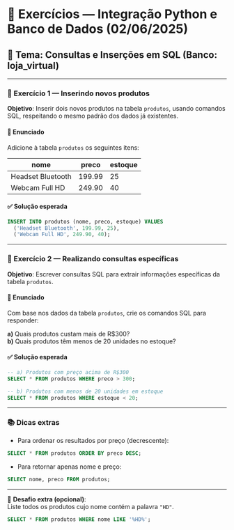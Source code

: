 # 📝 Exercícios — Integração Python e Banco de Dados (02/06/2025)

## 💾 Tema: Consultas e Inserções em SQL (Banco: loja_virtual)

---

### 🧪 Exercício 1 — Inserindo novos produtos

**Objetivo**: Inserir dois novos produtos na tabela `produtos`, usando comandos SQL, respeitando o mesmo padrão dos dados já existentes.

#### 🔧 Enunciado

Adicione à tabela `produtos` os seguintes itens:

| nome               | preco   | estoque |
|--------------------|---------|---------|
| Headset Bluetooth  | 199.99  | 25      |
| Webcam Full HD     | 249.90  | 40      |

#### ✅ Solução esperada

```sql
INSERT INTO produtos (nome, preco, estoque) VALUES
  ('Headset Bluetooth', 199.99, 25),
  ('Webcam Full HD', 249.90, 40);
```

---

### 🧪 Exercício 2 — Realizando consultas específicas

**Objetivo**: Escrever consultas SQL para extrair informações específicas da tabela `produtos`.

#### 🔧 Enunciado

Com base nos dados da tabela `produtos`, crie os comandos SQL para responder:

**a)** Quais produtos custam mais de R$300?  
**b)** Quais produtos têm menos de 20 unidades no estoque?

#### ✅ Solução esperada

```sql
-- a) Produtos com preço acima de R$300
SELECT * FROM produtos WHERE preco > 300;

-- b) Produtos com menos de 20 unidades em estoque
SELECT * FROM produtos WHERE estoque < 20;
```

---

### 📚 Dicas extras

- Para ordenar os resultados por preço (decrescente):
```sql
SELECT * FROM produtos ORDER BY preco DESC;
```

- Para retornar apenas nome e preço:
```sql
SELECT nome, preco FROM produtos;
```

---

🧠 **Desafio extra (opcional)**:  
Liste todos os produtos cujo nome contém a palavra `"HD"`.

```sql
SELECT * FROM produtos WHERE nome LIKE '%HD%';
```